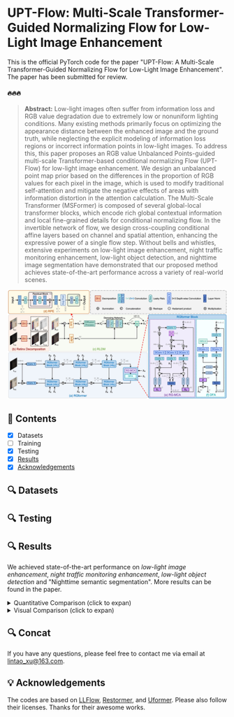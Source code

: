 # UPT-Flow: Multi-Scale Transformer-Guided Normalizing Flow for Low-Light Image Enhancement

This is the official PyTorch code for the paper "UPT-Flow: A Multi-Scale Transformer-Guided Normalizing Flow for Low-Light Image Enhancement". The paper has been submitted for review.

#### 🔥🔥🔥 


> **Abstract:** Low-light images often suffer from information loss and RGB value degradation due to extremely low or nonuniform lighting conditions. Many existing methods primarily focus on optimizing the appearance distance between the enhanced image and the ground truth, while neglecting the explicit modeling of information loss regions or incorrect information points in low-light images. To address this, this paper proposes an RGB value Unbalanced Points-guided multi-scale Transformer-based conditional normalizing Flow (UPT-Flow) for low-light image enhancement. We design an unbalanced point map prior based on the differences in the proportion of RGB values for each pixel in the image, which is used to modify traditional self-attention and mitigate the negative effects of areas with information distortion in the attention calculation. The Multi-Scale Transformer (MSFormer) is composed of several global-local transformer blocks, which encode rich global contextual information and local fine-grained details for conditional normalizing flow. In the invertible network of flow, we design cross-coupling conditional affine layers based on channel and spatial attention, enhancing the expressive power of a single flow step. Without bells and whistles, extensive experiments on low-light image enhancement, night traffic monitoring enhancement, low-light object detection, and nighttime image segmentation have demonstrated that our proposed method achieves state-of-the-art performance across a variety of real-world scenes. 

![](figs/framework.jpeg)





## 🔗 Contents

- [x] Datasets
- [ ] Training
- [x] Testing
- [x] [Results](https://github.com/ChunmingHe/Reti-Diff/blob/main/README.md#-results)
- [x] [Acknowledgements](https://github.com/ChunmingHe/Reti-Diff/blob/main/README.md#-acknowledgements)

## 🔍 Datasets



## 🔍 Testing


## 🔍 Results

We achieved state-of-the-art performance on *low-light image enhancement*, *night traffic monitoring enhancement*, *low-light object detection* and "Nighttime semantic segmentation". More results can be found in the paper.

<details>
<summary>Quantitative Comparison (click to expan)</summary>

- Results in Table 1 of the main paper
  <p align="center">
  <img width="900" src="figs/table-1.png">
	</p>
- Results in Table 2-3 of the main paper
  <p align="center">
  <img width="900" src="figs/table-2-3.png">
	</p>
- Results in Table 6-9 of the main paper
  <p align="center">
  <img width="900" src="figs/table-6-7-8-9.png">
	</p>
  </details>

<details>
<summary>Visual Comparison (click to expan)</summary>

- Results in Figure 3 of the main paper
  <p align="center">
  <img width="900" src="figs/llie.jpeg">
	</p>
- Results in Figure 4 of the main paper
  <p align="center">
  <img width="900" src="figs/uie.jpeg">
	</p>
- Results in Figure 5 of the main paper
  <p align="center">
  <img width="900" src="figs/backlit.jpeg">
	</p>
  </details>

## 🔍 Concat

If you have any questions, please feel free to contact me via email at lintao_xu@163.com.

## 💡 Acknowledgements
The codes are based on [LLFlow](https://github.com/wyf0912/LLFlow), [Restormer](https://github.com/swz30/Restormer), and [Uformer](https://github.com/ZhendongWang6/Uformer). Please also follow their licenses. Thanks for their awesome works.


